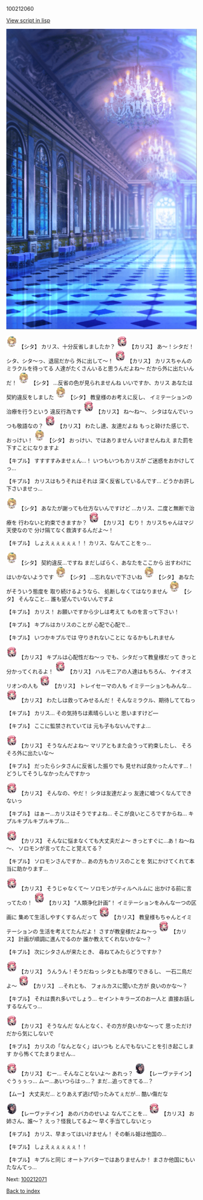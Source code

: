 100212060

[View script in lisp](../scripts/100212060.txt)

![mamon_room.png](../images/backgrounds/mamon_room.png)

<img src="../images/units/3201611.png" alt="3201611.png" height="34"/>
【シタ】
カリス、十分反省しましたか？

<img src="../images/units/3602511.png" alt="3602511.png" height="34"/>
【カリス】
あ～！シタだ！
シタ、シタ～っ、退屈だから
外に出して～！

<img src="../images/units/3602511.png" alt="3602511.png" height="34"/>
【カリス】
カリスちゃんのミラクルを待ってる
人達がたくさんいると思うんだよね～
だから外に出たいんだ！

<img src="../images/units/3201611.png" alt="3201611.png" height="34"/>
【シタ】
…反省の色が見られませんね
いいですか、カリス
あなたは契約違反をしました

<img src="../images/units/3201611.png" alt="3201611.png" height="34"/>
【シタ】
教皇様のお考えに反し、
イミテーションの治療を行うという
違反行為です

<img src="../images/units/3602511.png" alt="3602511.png" height="34"/>
【カリス】
ね～ね～、
シタはなんでいっつも敬語なの？

<img src="../images/units/3602511.png" alt="3602511.png" height="34"/>
【カリス】
わたし達、友達だよね
もっと砕けた感じで、おっけい！

<img src="../images/units/3201611.png" alt="3201611.png" height="34"/>
【シタ】
おっけい、ではありません
いけませんねえ
また罰を下すことになりますよ

【キプル】
すすすすみませぇん…！
いつもいつもカリスが
ご迷惑をおかけしてっ…

【キプル】
カリスはもうそれはそれは
深く反省しているんです…
どうかお許し下さいませっ…

<img src="../images/units/3201611.png" alt="3201611.png" height="34"/>
【シタ】
あなたが謝っても仕方ないんですけど
…カリス、二度と無断で治療を
行わないと約束できますか？

<img src="../images/units/3602511.png" alt="3602511.png" height="34"/>
【カリス】
むり！
カリスちゃんはマジ天使なので
分け隔てなく救済するんだよ～！

【キプル】
しょえぇぇぇぇぇ！！
カリス、なんてことをっ…

<img src="../images/units/3201611.png" alt="3201611.png" height="34"/>
【シタ】
契約違反…ですね
まだしばらく、あなたをここから
出すわけにはいかないようです

<img src="../images/units/3201611.png" alt="3201611.png" height="34"/>
【シタ】
…忘れないで下さいね

<img src="../images/units/3201611.png" alt="3201611.png" height="34"/>
【シタ】
あなたがそういう態度を
取り続けるようなら、
処断しなくてはなりません

<img src="../images/units/3201611.png" alt="3201611.png" height="34"/>
【シタ】
そんなこと…
誰も望んでいないんですよ

【キプル】
カリス！
お願いですから少しは考えて
ものを言って下さい！

【キプル】
キプルはカリスのことが
心配で心配で…

【キプル】
いつかキプルでは
守りきれないことに
なるかもしれません

<img src="../images/units/3602511.png" alt="3602511.png" height="34"/>
【カリス】
キプルは心配性だね～っ
でも、シタだって教皇様だって
きっと分かってくれるよ！

<img src="../images/units/3602511.png" alt="3602511.png" height="34"/>
【カリス】
ハルモニアの人達はもちろん、
ケイオスリオンの人も

<img src="../images/units/3602511.png" alt="3602511.png" height="34"/>
【カリス】
トレイセーマの人も
イミテーションもみんな…

<img src="../images/units/3602511.png" alt="3602511.png" height="34"/>
【カリス】
わたしは救ってみせるんだ！
そんなミラクル、期待しててねっ

【キプル】
カリス…
その気持ちは素晴らしいと
思いますけど―

【キプル】
ここに監禁されていては
元も子もないんですよ…

<img src="../images/units/3602511.png" alt="3602511.png" height="34"/>
【カリス】
そうなんだよね～
マリアともまた会うって約束したし、
そろそろ外に出たいな～

【キプル】
だったらシタさんに反省した振りでも
見せれば良かったんです…！
どうしてそうしなかったんですかっ

<img src="../images/units/3602511.png" alt="3602511.png" height="34"/>
【カリス】
そんなの、やだ！
シタは友達だよっ
友達に嘘つくなんてできないっ

【キプル】
はぁー…カリスはそうですよね…
そこが良いところですからね…
キプルキプルキプルキプル…

<img src="../images/units/3602511.png" alt="3602511.png" height="34"/>
【カリス】
そんなに悩まなくても大丈夫だよ～
きっとすぐに…あ！ね～ね～、
ソロモンが言ってたこと覚えてる？

【キプル】
ソロモンさんですか…
あの方もカリスのことを
気にかけてくれて本当に助かります…

<img src="../images/units/3602511.png" alt="3602511.png" height="34"/>
【カリス】
そうじゃなくて～
ソロモンがティルヘルムに
出かける前に言ってたの！

<img src="../images/units/3602511.png" alt="3602511.png" height="34"/>
【カリス】
“人類浄化計画”！
イミテーションをみんな一つの区画に
集めて生活しやすくするんだって

<img src="../images/units/3602511.png" alt="3602511.png" height="34"/>
【カリス】
教皇様もちゃんとイミテーションの
生活を考えてたんだよ！
さすが教皇様だよね～っ

<img src="../images/units/3602511.png" alt="3602511.png" height="34"/>
【カリス】
計画が順調に進んでるのか
誰か教えてくれないかな～？

【キプル】
次にシタさんが来たとき、
尋ねてみたらどうですか？

<img src="../images/units/3602511.png" alt="3602511.png" height="34"/>
【カリス】
うんうん！そうだねっ
シタともお喋りできるし、
一石二鳥だよ～

<img src="../images/units/3602511.png" alt="3602511.png" height="34"/>
【カリス】
…それとも、
フォルカスに聞いた方が
良いのかな～？

【キプル】
それは畏れ多いでしょう…
セイントキラーズのお一人と
直接お話しするなんてっ…

<img src="../images/units/3602511.png" alt="3602511.png" height="34"/>
【カリス】
そうなんだ
なんとなく、その方が良いかな～って
思っただけだから気にしないで

【キプル】
カリスの「なんとなく」はいつも
とんでもないことを引き起こします
から怖くてたまりません…

<img src="../images/units/3602511.png" alt="3602511.png" height="34"/>
【カリス】
むー…
そんなことないよ～
あれっ？

<img src="../images/units/3100211.png" alt="3100211.png" height="34"/>
【レーヴァテイン】
ぐうぅぅっ…
ムー…あいつらはっ…？
まだ…追ってきてる…？

【ムー】
大丈夫だ…
とりあえず逃げ切ったみてぇだが…
酷い傷だな

<img src="../images/units/3100211.png" alt="3100211.png" height="34"/>
【レーヴァテイン】
あのバカのせいよ
なんてことを…

<img src="../images/units/3602511.png" alt="3602511.png" height="34"/>
【カリス】
お姉さん、誰～？
えっ？怪我してるよ～
早く手当てしないとっ

【キプル】
カリス、早まってはいけません！
その斬ル姫は他国の…

【キプル】
しょえぇぇぇぇぇ！！

【キプル】
キプルと同じ
オートアバターではありませんか！
まさか他国にもいたなんてっ…

Next: [100212071](100212071.md)

[Back to index](index.md)
